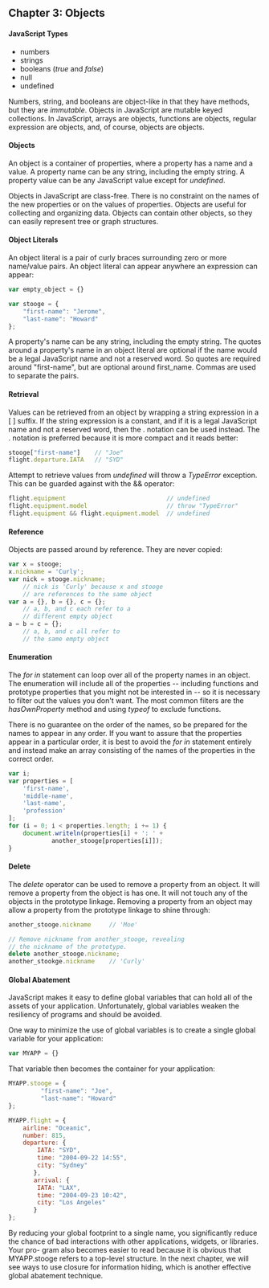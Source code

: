 ## Chapter 3: Objects

#### JavaScript Types
* numbers
* strings
* booleans (*true* and *false*)
* null
* undefined

Numbers, string, and booleans are object-like in that they have methods, but they are *immutable*. Objects in JavaScript are mutable keyed collections. In JavaScript, arrays are objects, functions are objects, regular expression are objects, and, of course, objects are objects.

#### Objects
An object is a container of properties, where a property has a name and a value. A property name can be any string, including the empty string. A property value can be any JavaScript value except for *undefined*.

Objects in JavaScript are class-free. There is no constraint on the names of the new properties or on the values of properties. Objects are useful for collecting and organizing data. Objects can contain other objects, so they can easily represent tree or graph structures.

#### Object Literals
An object literal is a pair of curly braces surrounding zero or more name/value pairs. An object literal can appear anywhere an expression can appear:
```javascript
var empty_object = {}

var stooge = {
    "first-name": "Jerome",
    "last-name": "Howard"
};
```

A property's name can be any string, including the empty string. The quotes around a property's name in an object literal are optional if the name would be a legal JavaScript name and not a reserved word. So quotes are required around "first-name", but are optional around first_name. Commas are used to separate the pairs.

#### Retrieval
Values can be retrieved from an object by wrapping a string expression in a [ ] suffix. If the string expression is a constant, and if it is a legal JavaScript name and not a reserved word, then the . notation can be used instead. The . notation is preferred because it is more compact and it reads better:
```javascript
stooge["first-name"]    // "Joe"
flight.departure.IATA   // "SYD"
```
Attempt to retrieve values from *undefined* will throw a *TypeError* exception. This can be guarded against with the && operator:
```javascript
flight.equipment                            // undefined
flight.equipment.model                      // throw "TypeError"
flight.equipment && flight.equipment.model  // undefined
```

#### Reference
Objects are passed around by reference. They are never copied:
```javascript
var x = stooge;
x.nickname = 'Curly';
var nick = stooge.nickname;
    // nick is 'Curly' because x and stooge
    // are references to the same object
var a = {}, b = {}, c = {};
    // a, b, and c each refer to a
    // different empty object
a = b = c = {};
    // a, b, and c all refer to
    // the same empty object
```

#### Enumeration
The *for in* statement can loop over all of the property names in an object. The enumeration will include all of the properties -- including functions and prototype properties that you might not be interested in -- so it is necessary to filter out the values you don't want. The most common filters are the *hasOwnProperty* method and using *typeof* to exclude functions.

There is no guarantee on the order of the names, so be prepared for the names to appear in any order. If you want to assure that the properties appear in a particular order, it is best to avoid the *for in* statement entirely and instead make an array consisting of the names of the properties in the correct order.
```javascript
var i;
var properties = [
    'first-name',
    'middle-name',
    'last-name',
    'profession'
];
for (i = 0; i < properties.length; i += 1) {
    document.writeln(properties[i] + ': ' +
            another_stooge[properties[i]]);
}
```

#### Delete
The *delete* operator can be used to remove a property from an object. It will remove a property from the object is has one. It will not touch any of the objects in the prototype linkage. Removing a property from an object may allow a property from the prototype linkage to shine through:
```javascript
another_stooge.nickname     // 'Moe'

// Remove nickname from another_stooge, revealing
// the nickname of the prototype.
delete another_stooge.nickname;
another_stookge.nickname    // 'Curly'
```

#### Global Abatement
JavaScript makes it easy to define global variables that can hold all of the assets of your application. Unfortunately, global variables weaken the resiliency of programs and should be avoided.

One way to minimize the use of global variables is to create a single global variable for your application:
```javascript
var MYAPP = {}
```
That variable then becomes the container for your application:
```javascript
MYAPP.stooge = {
         "first-name": "Joe",
         "last-name": "Howard"
};

MYAPP.flight = {
    airline: "Oceanic",
    number: 815,
    departure: {
        IATA: "SYD",
        time: "2004-09-22 14:55",
        city: "Sydney"
       },
       arrival: {
        IATA: "LAX",
        time: "2004-09-23 10:42",
        city: "Los Angeles"
       }
};
```
By reducing your global footprint to a single name, you significantly reduce the chance of bad interactions with other applications, widgets, or libraries. Your pro- gram also becomes easier to read because it is obvious that MYAPP.stooge refers to a top-level structure. In the next chapter, we will see ways to use closure for information hiding, which is another effective global abatement technique.
